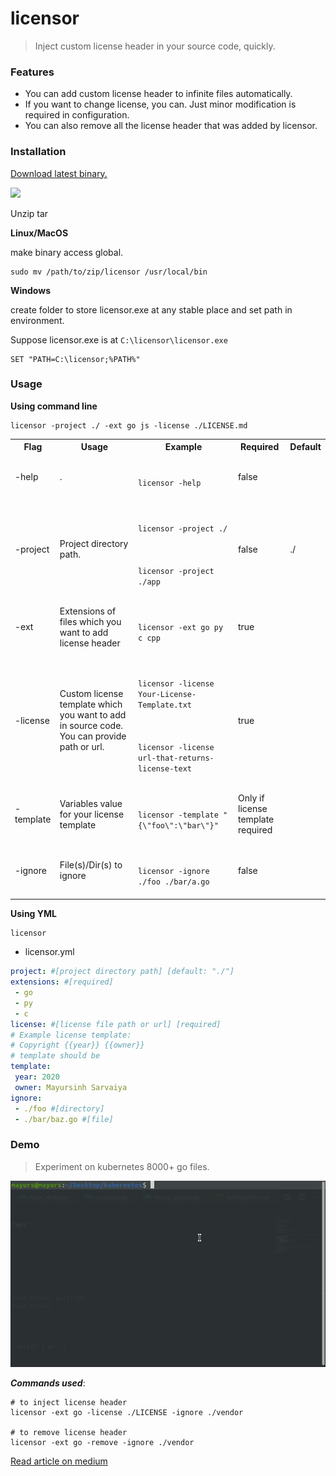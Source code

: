 # licensor

> Inject custom license header in your source code, quickly.

### Features

- You can add custom license header to infinite files automatically.
- If you want to change license, you can. Just minor modification is required in configuration.
- You can also remove all the license header that was added by licensor.

### Installation

[Download latest binary.](https://github.com/Marvin9/licensor/releases/latest)

![](https://img.shields.io/github/v/release/Marvin9/licensor?label=latest)

Unzip tar 

**Linux/MacOS**

make binary access global.

```
sudo mv /path/to/zip/licensor /usr/local/bin
```

**Windows**

create folder to store licensor.exe at any stable place and set path in environment.

Suppose licensor.exe is at ```C:\licensor\licensor.exe```

```
SET "PATH=C:\licensor;%PATH%"
```

### Usage


**Using command line**

```
licensor -project ./ -ext go js -license ./LICENSE.md
```

<table>
    <tr>
        <th>Flag</th>
        <th>Usage</th>
        <th>Example</th>
        <th>Required</th>
        <th>Default</th>
    </tr>
    <tr>
        <td>-help</td>
        <td>.</td>
        <td>
            <code>
                licensor -help
            </code>
        </td>
        <td>false</td>
        <td></td>
    </tr>
    <tr>
        <td>-project</td>
        <td>Project directory path.</td>
        <td>
            <code>
                licensor -project ./
                <br/>
                licensor -project ./app
            </code>
        </td>
        <td>false</td>
        <td>./</td>
    </tr>
    <tr>
        <td>-ext</td>
        <td>Extensions of files which you want to add license header</td>
        <td>
            <code>
                licensor -ext go py c cpp
            </code>
        </td>
        <td>true</td>
        <td></td>
    </tr>
    <tr>
        <td>-license</td>
        <td>
        Custom license template which you want to add in source code. You can provide path or url.
        </td>
        <td>
            <code>
                licensor -license Your-License-Template.txt 
            </code>
            <br/>
            <code>
                licensor -license url-that-returns-license-text
            </code>
        </td>
        <td>true</td>
        <td></td>
    </tr>
    <tr>
        <td>-template</td>
        <td>Variables value for your license template</td>
        <td>
            <code>
                licensor -template "{\"foo\":\"bar\"}"
            </code>
        </td>
        <td>Only if license template required</td>
    </tr>
    <tr>
        <td>-ignore</td>
        <td>File(s)/Dir(s) to ignore</td>
        <td>
            <code>
                licensor -ignore ./foo ./bar/a.go
            </code>
        </td>
        <td>false</td>
        <td></td>
    </tr>
</table>

**Using YML**

```
licensor
```

- licensor.yml
```yml
project: #[project directory path] [default: "./"]
extensions: #[required]
 - go
 - py
 - c
license: #[license file path or url] [required]
# Example license template:
# Copyright {{year}} {{owner}}
# template should be
template:
 year: 2020
 owner: Mayursinh Sarvaiya
ignore:
 - ./foo #[directory]
 - ./bar/baz.go #[file]
```

### Demo

> Experiment on kubernetes 8000+ go files.

![](./assets/licensor_demo.gif)

***Commands used***:
```
# to inject license header
licensor -ext go -license ./LICENSE -ignore ./vendor

# to remove license header
licensor -ext go -remove -ignore ./vendor
```
[Read article on medium](https://medium.com/@mayursinhsarvaiya/add-license-to-your-source-code-with-licensor-34590e8b18bd)
